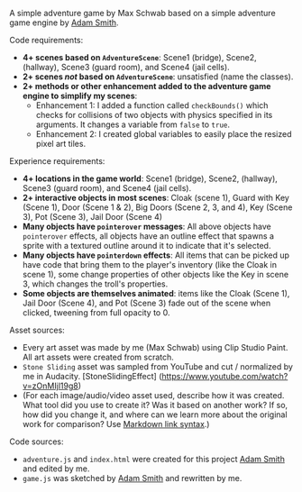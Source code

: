 A simple adventure game by Max Schwab based on a simple adventure game engine by [Adam Smith](https://github.com/rndmcnlly).

Code requirements:
- **4+ scenes based on `AdventureScene`**: Scene1 (bridge), Scene2, (hallway), Scene3 (guard room), and Scene4 (jail cells).
- **2+ scenes *not* based on `AdventureScene`**: unsatisfied (name the classes).
- **2+ methods or other enhancement added to the adventure game engine to simplify my scenes**:
    - Enhancement 1: I added a function called `checkBounds()` which checks for collisions of two objects with physics specified in its arguments. It changes a variable from `false` to `true`.
    - Enhancement 2: I created global variables to easily place the resized pixel art tiles.

Experience requirements:
- **4+ locations in the game world**: Scene1 (bridge), Scene2, (hallway), Scene3 (guard room), and Scene4 (jail cells).
- **2+ interactive objects in most scenes**: Cloak (scene 1), Guard with Key (Scene 1), Door (Scene 1 & 2), Big Doors (Scene 2, 3, and 4), Key (Scene 3), Pot (Scene 3), Jail Door (Scene 4)
- **Many objects have `pointerover` messages**: All above objects have `pointerover` effects, all objects have an outline effect that spawns a sprite with a textured outline around it to indicate that it's selected.
- **Many objects have `pointerdown` effects**: All items that can be picked up have code that bring them to the player's inventory (like the Cloak in scene 1), some change properties of other objects like the Key in scene 3, which changes the troll's properties.
- **Some objects are themselves animated**: items like the Cloak (Scene 1), Jail Door (Scene 4), and Pot (Scene 3) fade out of the scene when clicked, tweening from full opacity to 0.

Asset sources:
- Every art asset was made by me (Max Schwab) using Clip Studio Paint. All art assets were created from scratch.
- `Stone Sliding` asset was sampled from YouTube and cut / normalized by me in Audacity. [StoneSlidingEffect] (https://www.youtube.com/watch?v=zOnMIjl19g8)
- (For each image/audio/video asset used, describe how it was created. What tool did you use to create it? Was it based on another work? If so, how did you change it, and where can we learn more about the original work for comparison? Use [Markdown link syntax](https://docs.github.com/en/get-started/writing-on-github/getting-started-with-writing-and-formatting-on-github/basic-writing-and-formatting-syntax#links).)

Code sources:
- `adventure.js` and `index.html` were created for this project [Adam Smith](https://github.com/rndmcnlly) and edited by me.
- `game.js` was sketched by [Adam Smith](https://github.com/rndmcnlly) and rewritten by me.